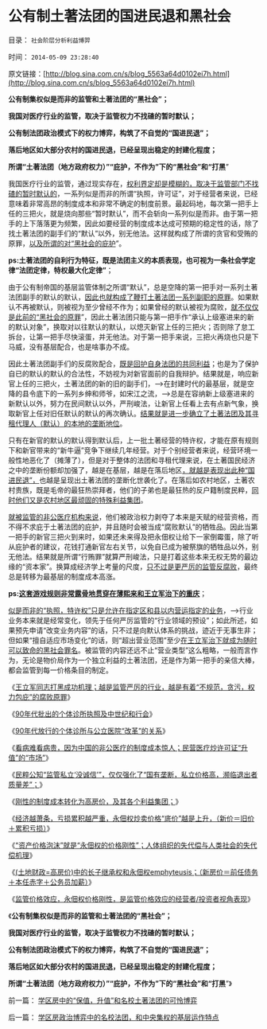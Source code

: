 # 公有制土著法团的国进民退和黑社会

目录： `社会阶层分析利益博羿` 

时间： `2014-05-09 23:28:40` 

原文链接：[http://blog.sina.com.cn/s/blog_5563a64d0102ei7h.html](http://blog.sina.com.cn/s/blog_5563a64d0102ei7h.html)

**公有制集权似是而非的监管和土著法团的“黑社会”；**

**我国对医疗行业的监管，取决于监管权力不找碴的暂时默认；**

**公有制法团政治模式下的权力博弈，构筑了不自觉的“国进民退”；**

**落后地区如大部分农村的国进民退，已经呈现出稳定的封建化程度；**

**所谓“土著法团（地方政府权力）”“庇护，不作为”下的“黑社会”和“打黑**”

我国医疗行业的监管，通过现实存在，[权利界定却是模糊的，取决于监管部门不找碴的暂时默认的](../../../2014/5/8/监管价格效应，被消委会和《消费者保护法》伤害的消费者.md)，一系列似是而非的所谓“执照，许可证”，对于经营者来说，已经意味着非常高昂的制度成本和非常不确定的制度前景。最起码地，每次第一把手上任的三把火，就是烧向那些“暂时默认”，而不会斩向一系列似是而非。由于第一把手的上下落落更为频繁，因此如要经营的制度成本达成可预期的稳定性的话，除了找土著法团的副手们的“默认”以外，别无他法。这样就构成了所谓的贪官和受贿的原罪，[以及所谓的对“黑社会的庇护](../../../2010/2/27/有中国特色的黑社会.md)”。

**ps:土著法团的自利行为特征，既是法团主义的本质表现，也可视为一条社会学定律“法团定律，特权最大化定律”**；

由于公有制帝国的基层监管体制之所谓“默认”，总是空降的第一把手对一系列土著法团副手的默认的默认，[因此也就构成了鞭打土著法团一系列副职的原罪](../../../2014/5/8/学区房政治博弈中的名校法团，和中央集权的基层运作特点.md)。如果默认不再被默认，则被视为至少曾经不作为；如果曾经的默认被视为腐败，[就不仅仅是此前的“黑社会的原罪](../../../2010/2/27/扬我警威“我是兔子，我是兔子”.md)”，因此土著法团只能与第一把手作“承认上级塞进来的新的默认对象”，换取对以往默认的默认，以熄灭新官上任的三把火；否则除了怠工拆台，让第一把手尽快滚蛋，并无他法。对于第一把手来说，三把火再烧也只是下马威，没有基层配合，也是啥事办不成。

因此土著法团副手们的反腐败配合，[既是回护自身法团的共同利益](../../../2009/8/9/单位是特权体制内的中国人的灵魂.md)；也是为了保护自已的默认的默认的合法性，不妨视为对新官面前的自我辩护。结果就是，响应新官上任的三把火，土著法团的新的旧的副手们，——>在封建时代的最基层，就是空降的县令底下的一系列乡绅和师爷，如宋江之流，——>总是在容纳新上级塞进来的新默认以外，努力在民间默认以外，严刑峻法，让新官上任看上去有点新气象，换取新官上任对旧任默认的默认的再次确认。[结果就是进一步确立了土著法团及其寻租代理人（默认）的本地的垄断地位](../../../2009/6/23/官民二元本质上“单位自治”.md)。

只有在新官的默认的默认得到默认后，上一批土著经营的特许权，才能在原有规则下和新官带来的“新牛逼”竞争下继续几年经营。对于个别经营者来说，经营环境一般性地恶化了（摊薄了），但是对于整体的法团和寻租代理来说，在土著国民经济之中的垄断份额却加强了，越是在基层，越是在落后地区[，就越是表现出此种“国进民退”，](../../../2012/8/31/让民主滚开！特权工人阶级不答应！.md)也越是呈现出土著法团的垄断化世袭化了。在落后如农村地区，土著农村贵族，既是毛帝的最狂热崇拜者，他们的子弟也是最狂热的反户籍制度民粹，[同时他们又是农村地区最顽固的特殊利益集团](../../../2011/11/27/粮农系统是最大的国企，“向农村倾斜”与农民无关.md)。

[就被监管的非公医疗机构来说](../../../2014/5/3/为什么中国的非公医疗只能价格高，不得不“质量差”？.md)，他们被政治权力剥夺了本来是天赋的经营资格，而不得不求庇于土著法团的庇护，并且随时会被当成“腐败默认”的牺牲品。因此当第一把手的新官三把火到来时，如果还未来得及把永佃权让给下一家倒霉蛋，除了听从庇护者的建议，花钱打通新官左右关节，以免自已成为被祭旗的牺牲品以外，别无他法。结果就是所谓“行贿罪”就算严刑峻法，只是打着这些本来无权无势的最边缘的“资本家”。换算成经济学上考量的尺度，[只不过是更严厉的监管反腐败](../../../2011/11/4/独裁者未必真独裁，贪官未必真的是贪.md)，最终总是转移为最基层的制度成本高涨。

**ps:[这套游戏规则非常露骨地贯穿在薄熙来和王立军治下的重庆](../../../2010/9/21/“民主斗士”大部分是民粹斗士.md)**；

[似是而非的“执照，特许权”只是允许在指定区和县以内营运指定的业务](../../../2014/5/4/刚性的制度成本转化为高房价，及保卫高房价的各个利益集团；.md)，——>行业业务本来就是经常变化，领先于任何严厉监管的“行业领域的预设”；如此所述，如果预先申请“改变业务内容”的话，只不过是向默认体系的挑战，迹近于无事生非；但如果“擅自适应市场变化”的话，则“超出营业范围”至少[在王立军治下就成为随时可以致命的黑社会罪名](../../../2014/4/28/王立军同志“总有一条法治死你”的打黑机理.md)。被监管的内容还远不止“营业类型”这么粗略，一般而言作为，无论是物价局作为一个独立利益的土著法团，还是作为第一把手的亲信大棒，都会监管到每一价格条目的制定。

《[王立军同志打黑成功机理；越是监管严厉的行业，越是有着“不规范，贪污，权力包庇”的腐败原罪](../../../2014/4/28/王立军同志“总有一条法治死你”的打黑机理.md)》

《[90年代批出的个体诊所执照及中世纪和行会](../../../2014/4/29/90年代批出的个体诊所执照及中世纪和行会.md)》

《[90年代放行的个体诊所与公立医院“改革”的关系](../../../2014/4/30/90年代放行的个体诊所与公立医院“改革”的关系.md)》

《[看病难看病贵，因为中国的非公医疗的制度成本惊人；民营医疗炒许可证“升值”的“市场”](../../../2014/5/1/看病难看病贵，因为中国的非公医疗的制度成本惊人.md)》

《[民粹公知“监管私立‘没诚信’”，仅仅强化了“国有垄断，私立价格高，濒临退出者质量差”；](../../../2014/5/3/为什么中国的非公医疗只能价格高，不得不“质量差”？.md)》

《[刚性的制度成本转化为高房价，及其各个利益集团；](../../../2014/5/4/刚性的制度成本转化为高房价，及保卫高房价的各个利益集团；.md)》

《[经济越萧条，亏损累积越严重，永佃权炒卖价格“底价”越是上升，（新价＝旧价＋累积亏损）](../../../2014/5/5/“永佃权价格刚性和萧条”，高房价和看病贵的机理；.md)》

《[“资产价格泡沫”就是“永佃权的价格刚性”；人体组织的失代偿与人类社会的失代偿机理](../../../2014/5/6/“资产价格泡沫”就是“永佃权的价格刚性”；.md)》

《[(土地财政=高房价)中的长子继承权和永佃权emphyteusis；（新房价＝前任债务＋本任赤字＋公务员加薪）](../../../2014/5/7/(土地财政=高房价)中的长子继承权和永佃权emphyteusis；.md)》

《[监管价格效应，永佃权价格刚性，是监管价格效应的经营者/投资者视角表现](../../../2014/5/8/监管价格效应，被消委会和《消费者保护法》伤害的消费者.md)》

《**公有制集权似是而非的监管和土著法团的“黑社会”；**

**我国对医疗行业的监管，取决于监管权力不找碴的暂时默认；**

**公有制法团政治模式下的权力博弈，构筑了不自觉的“国进民退”；**

**落后地区如大部分农村的国进民退，已经呈现出稳定的封建化程度；**

**所谓“土著法团（地方政府权力）”“庇护，不作为”下的“黑社会”和“打黑**”》

前一篇： [学区房中的“保值，升值”和名校土著法团的可怜博弈](../../../2014/5/10/学区房中的“保值，升值”和名校土著法团的可怜博弈.md)

后一篇： [学区房政治博弈中的名校法团，和中央集权的基层运作特点](../../../2014/5/8/学区房政治博弈中的名校法团，和中央集权的基层运作特点.md)

